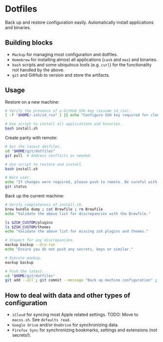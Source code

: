 # Dotfiles

Back up and restore configuration easily.
Automatically install applications and binaries.

## Building blocks

- `Mackup` for managing most configuration and dotfiles.
- `Homebrew` for installing almost all applications (`cask` and `mas`) and binaries.
- `bash` scripts and some ubiquitous tools (e.g. `curl`) for the functionality not handled by the above.
- `git` and GitHub to version and store the artifacts.

## Usage

Restore on a new machine:

```bash
# Verify the presence of a GitHub SSH key (assume id_rsa).
[ -f "$HOME/.ssh/id_rsa" ] || echo "Configure SSH key required for cloning the dotfiles repository from GitHub. See KeePassXC."

# Use script to install all applications and binaries.
bash install.sh
```

Create parity with remote:

```bash
# Get the latest dotfiles.
cd "$HOME/git/dotfiles"
git pull  # Address conflicts as needed.

# Use script to restore and install.
bash install.sh

# Warn user.
echo "If changes were required, please push to remote. Be careful with credentials."
git status
```

Back up the current machine:

```bash
# Verify completeness of install.sh.
brew bundle dump ; cat Brewfile ; rm Brewfile
echo "Validate the above list for discrepancies with the Brewfile."

ls $ZSH_CUSTOM/plugins
ls $ZSH_CUSTOM/themes
echo "Validate the above list for missing zsh plugins and themes."

# Inspect for any discrepancies.
mackup backup --dry-run
echo "Ensure you do not push any secrets, keys or similar."

# Execute mackup.
mackup backup

# Push the latest.
cd "$HOME/git/dotfiles"
git add --all ; git commit --message "Back up machine configuration" ; git push
```

## How to deal with data and other types of configuration

- `iCloud` for syncing most Apple related settings.
  TODO: Move to `macos.sh`. See `defaults read`.
- `Google Drive` and/or `OneDrive` for synchronizing data.
- `Firefox Sync` for synchronizing bookmarks, settings and extensions (not secrets!).
